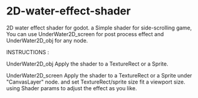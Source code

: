 # 2D-water-effect-shader

2D water effect shader for godot.
a Simple shader for side-scrolling game,
You can use UnderWater2D_screen for post process effect and UnderWater2D_obj for any node.

INSTRUCTIONS :

UnderWater2D_obj
Apply the shader to a TextureRect or a Sprite.

UnderWater2D_screen
Apply the shader to a TextureRect or a Sprite under "CanvasLayer" node. and set TextureRect/sprite size fit a viewport size.
using Shader params to adjust the effect as you like.
